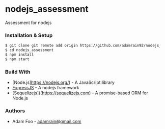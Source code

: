 # nodejs_assessment
Assessment for nodejs

### Installation & Setup

```bash
$ git clone git remote add origin https://github.com/adamrain92/nodejs_assessment.git
$ cd nodejs_assessment
$ npm install
$ npm start
```

### Build With
* [Node.js]https://nodejs.org/) - A JavaScript library 
* [ExpressJS](https://expressjs.com/) - A nodejs framework
* [Sequelizejs]((https://sequelizejs.com) - A promise-based ORM for Node.js

### Authors
* Adam Foo - adamrain@gmail.com